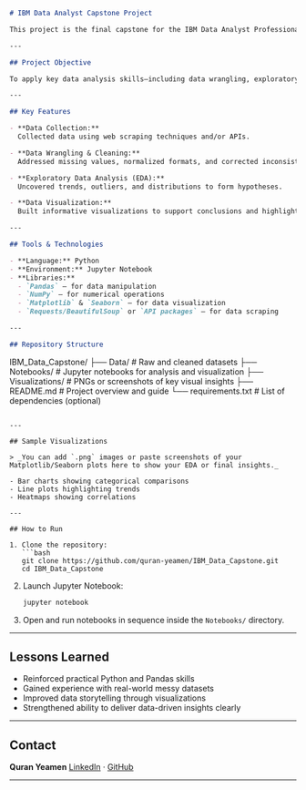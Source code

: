 

```markdown
# IBM Data Analyst Capstone Project

This project is the final capstone for the IBM Data Analyst Professional Certificate. It demonstrates the end-to-end process of data collection, cleaning, analysis, and visualization to extract meaningful insights from real-world data.

---

## Project Objective

To apply key data analysis skills—including data wrangling, exploratory data analysis, and data visualization—on a real-world dataset to solve a business-related problem or generate actionable insights.

---

## Key Features

- **Data Collection:**  
  Collected data using web scraping techniques and/or APIs.

- **Data Wrangling & Cleaning:**  
  Addressed missing values, normalized formats, and corrected inconsistencies.

- **Exploratory Data Analysis (EDA):**  
  Uncovered trends, outliers, and distributions to form hypotheses.

- **Data Visualization:**  
  Built informative visualizations to support conclusions and highlight key findings.

---

## Tools & Technologies

- **Language:** Python  
- **Environment:** Jupyter Notebook  
- **Libraries:**  
  - `Pandas` – for data manipulation  
  - `NumPy` – for numerical operations  
  - `Matplotlib` & `Seaborn` – for data visualization  
  - `Requests/BeautifulSoup` or `API packages` – for data scraping

---

## Repository Structure

```

IBM\_Data\_Capstone/
├── Data/                   # Raw and cleaned datasets
├── Notebooks/              # Jupyter notebooks for analysis and visualization
├── Visualizations/         # PNGs or screenshots of key visual insights
├── README.md               # Project overview and guide
└── requirements.txt        # List of dependencies (optional)

````

---

## Sample Visualizations

> _You can add `.png` images or paste screenshots of your Matplotlib/Seaborn plots here to show your EDA or final insights._

- Bar charts showing categorical comparisons
- Line plots highlighting trends
- Heatmaps showing correlations

---

## How to Run

1. Clone the repository:
   ```bash
   git clone https://github.com/quran-yeamen/IBM_Data_Capstone.git
   cd IBM_Data_Capstone
````

2. Launch Jupyter Notebook:

   ```bash
   jupyter notebook
   ```

3. Open and run notebooks in sequence inside the `Notebooks/` directory.

---

## Lessons Learned

* Reinforced practical Python and Pandas skills
* Gained experience with real-world messy datasets
* Improved data storytelling through visualizations
* Strengthened ability to deliver data-driven insights clearly

---

## Contact

**Quran Yeamen**
[LinkedIn](https://www.linkedin.com/in/quran-yeamen/) · [GitHub](https://github.com/quran-yeamen)

---

